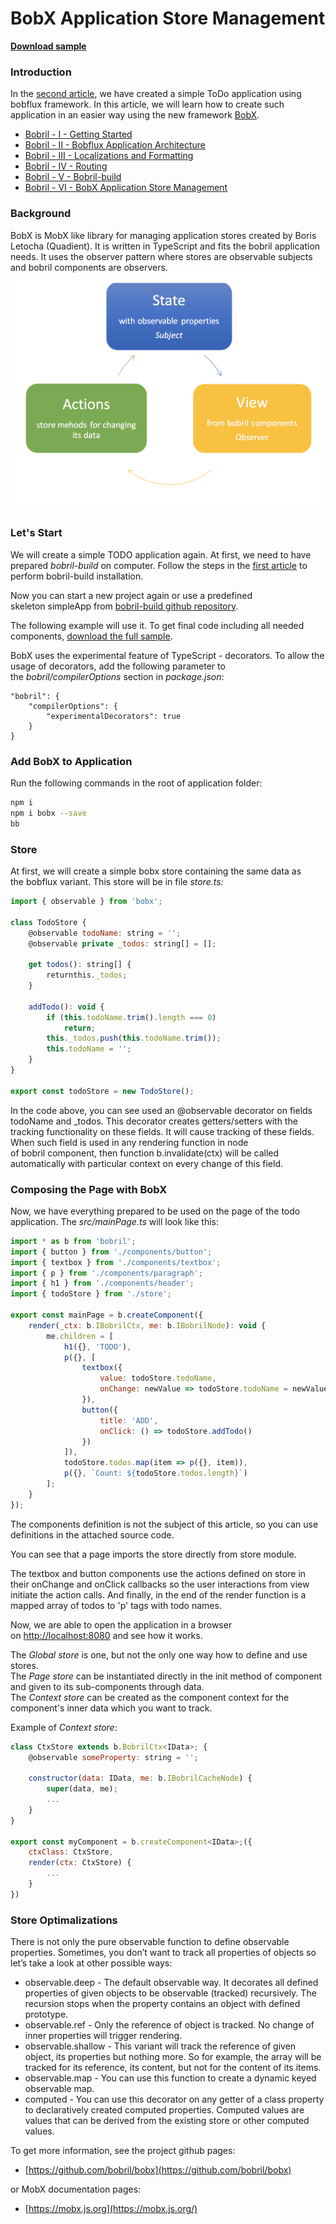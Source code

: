 [//]: <> (bobrilComIgnoreStart)

# BobX Application Store Management

[//]: <> (bobrilComIgnoreEnd)

**[Download sample](https://minhaskamal.github.io/DownGit/#/home?url=https://github.com/keeema/bobril-samples/tree/master/sampleBobX)**

[//]: <> (bobrilComIgnoreStart)

### Introduction

In the [second article](https://github.com/keeema/bobril-samples/blob/master/articles/02_bobril-bobflux.md), we have created a simple ToDo application using bobflux framework. In this article, we will learn how to create such application in an easier way using the new framework [BobX](https://github.com/bobril/bobx).

- [Bobril - I - Getting Started](https://github.com/keeema/bobril-samples/blob/master/articles/01_bobril-getting-started.md)
- [Bobril - II - Bobflux Application Architecture](https://github.com/keeema/bobril-samples/blob/master/articles/02_bobril-bobflux.md)
- [Bobril - III - Localizations and Formatting](https://github.com/keeema/bobril-samples/blob/master/articles/03_bobril-localizations.md)
- [Bobril - IV - Routing](https://github.com/keeema/bobril-samples/blob/master/articles/04_bobril-routing.md)
- [Bobril - V - Bobril-build](https://github.com/keeema/bobril-samples/blob/master/articles/05_bobril-bobril-build.md)
- [Bobril - VI - BobX Application Store Management](https://github.com/keeema/bobril-samples/blob/master/articles/06_bobril-bobx.md)

[//]: <> (bobrilComIgnoreEnd)

### Background

BobX is MobX like library for managing application stores created by Boris Letocha (Quadient). It is written in TypeScript and fits the bobril application needs. It uses the observer pattern where stores are observable subjects and bobril components are observers.
![Flow of BobX](./images/bobx.png)

### Let's Start

We will create a simple TODO application again. At first, we need to have prepared _bobril-build_ on computer. Follow the steps in the [first article](https://github.com/keeema/bobril-samples/blob/master/articles/01_bobril-getting-started.md) to perform bobril-build installation.

Now you can start a new project again or use a predefined skeleton simpleApp from [bobril-build github repository](https://minhaskamal.github.io/DownGit/#/home?url=https://github.com/Bobris/bobril-build/tree/master/examples/simpleApp).

The following example will use it. To get final code including all needed components, [download the full sample](https://minhaskamal.github.io/DownGit/#/home?url=https://github.com/keeema/bobril-samples/tree/master/sampleBobX).

BobX uses the experimental feature of TypeScript - decorators. To allow the usage of decorators, add the following parameter to the _bobril/compilerOptions_ section in _package.json_:
```
"bobril": {
    "compilerOptions": {
        "experimentalDecorators": true
    }
}
```
### Add BobX to Application

Run the following commands in the root of application folder:
``` bash
npm i
npm i bobx --save
bb
```
### Store

At first, we will create a simple bobx store containing the same data as the bobflux variant. This store will be in file _store.ts:_
``` javascript
import { observable } from 'bobx';

class TodoStore {
    @observable todoName: string = '';
    @observable private _todos: string[] = [];

    get todos(): string[] {
        returnthis._todos;
    }

    addTodo(): void {
        if (this.todoName.trim().length === 0)
            return;
        this._todos.push(this.todoName.trim());
        this.todoName = '';
    }
}

export const todoStore = new TodoStore();
```
In the code above, you can see used an @observable decorator on fields todoName and _todos. This decorator creates getters/setters with the tracking functionality on these fields. It will cause tracking of these fields. When such field is used in any rendering function in node of bobril component, then function b.invalidate(ctx) will be called automatically with particular context on every change of this field.

### Composing the Page with BobX

Now, we have everything prepared to be used on the page of the todo application. The _src/mainPage.ts_ will look like this:
``` javascript
import * as b from 'bobril';
import { button } from './components/button';
import { textbox } from './components/textbox';
import { p } from './components/paragraph';
import { h1 } from './components/header';
import { todoStore } from './store';

export const mainPage = b.createComponent({
    render(_ctx: b.IBobrilCtx, me: b.IBobrilNode): void {
        me.children = [
            h1({}, 'TODO'),
            p({}, [
                textbox({ 
                    value: todoStore.todoName, 
                    onChange: newValue => todoStore.todoName = newValue 
                }),
                button({ 
                    title: 'ADD', 
                    onClick: () => todoStore.addTodo()
                })
            ]),
            todoStore.todos.map(item => p({}, item)),
            p({}, `Count: ${todoStore.todos.length}`)
        ];
    }
});
```
The components definition is not the subject of this article, so you can use definitions in the attached source code.

You can see that a page imports the store directly from store module.

The textbox and button components use the actions defined on store in their onChange and onClick callbacks so the user interactions from view initiate the action calls. And finally, in the end of the render function is a mapped array of todos to 'p' tags with todo names.

Now, we are able to open the application in a browser on [http://localhost:8080](http://localhost:8080/) and see how it works.

The _Global store_ is one, but not the only one way how to define and use stores.  
The _Page store_ can be instantiated directly in the init method of component and given to its sub-components through data.  
The _Context store_ can be created as the component context for the component's inner data which you want to track.

Example of _Context store_:
``` javascript
class CtxStore extends b.BobrilCtx<IData>; {
    @observable someProperty: string = '';

    constructor(data: IData, me: b.IBobrilCacheNode) {
        super(data, me);
        ...
    }
}

export const myComponent = b.createComponent<IData>;({
    ctxClass: CtxStore,
    render(ctx: CtxStore) {
        ...
    }
})
```
### Store Optimalizations

There is not only the pure observable function to define observable properties. Sometimes, you don’t want to track all properties of objects so let’s take a look at other possible ways:

- observable.deep - The default observable way. It decorates all defined properties of given objects to be observable (tracked) recursively. The recursion stops when the property contains an object with defined prototype.
- observable.ref - Only the reference of object is tracked. No change of inner properties will trigger rendering.
- observable.shallow - This variant will track the reference of given object, its properties but nothing more. So for example, the array will be tracked for its reference, its content, but not for the content of its items.
- observable.map - You can use this function to create a dynamic keyed observable map.
- computed - You can use this decorator on any getter of a class property to declaratively created computed properties. Computed values are values that can be derived from the existing store or other computed values.

To get more information, see the project github pages:

- [https://github.com/bobril/bobx](https://github.com/bobril/bobx)

or MobX documentation pages:

- [https://mobx.js.org](https://mobx.js.org/)
